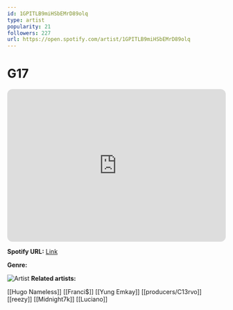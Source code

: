 ```yaml
---
id: 1GPITLB9miHSbEMrD89olq
type: artist
popularity: 21
followers: 227
url: https://open.spotify.com/artist/1GPITLB9miHSbEMrD89olq
---
```

# G17

<iframe style="border-radius:12px" src="https://open.spotify.com/embed/artist/1GPITLB9miHSbEMrD89olq" width="100%" height="352" frameBorder="0" allowfullscreen="" allow="autoplay; clipboard-write; encrypted-media; fullscreen; picture-in-picture" loading="lazy"></iframe>

**Spotify URL:** [Link](https://open.spotify.com/artist/1GPITLB9miHSbEMrD89olq)

**Genre:** 

![Artist](https://i.scdn.co/image/ab6761610000e5eb698f0c028efc0a6cf070f325)
**Related artists:**

[[Hugo Nameless]]
[[Franci$]]
[[Yung Emkay]]
[[producers/C13rvo]]
[[reezy]]
[[Midnight7k]]
[[Luciano]]
